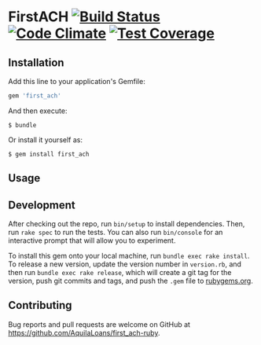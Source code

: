 # FirstACH [![Build Status](https://img.shields.io/travis/AquilaLoans/first_ach-ruby.svg)](https://travis-ci.org/AquilaLoans/first_ach-ruby) [![Code Climate](https://img.shields.io/codeclimate/github/AquilaLoans/first_ach-ruby.svg)](https://codeclimate.com/github/AquilaLoans/first_ach-ruby) [![Test Coverage](https://img.shields.io/codeclimate/coverage/github/AquilaLoans/first_ach-ruby.svg)](https://codeclimate.com/github/AquilaLoans/first_ach-ruby/coverage)

## Installation

Add this line to your application's Gemfile:

```ruby
gem 'first_ach'
```

And then execute:

    $ bundle

Or install it yourself as:

    $ gem install first_ach

## Usage

## Development

After checking out the repo, run `bin/setup` to install dependencies. Then, run `rake spec` to run the tests. You can also run `bin/console` for an interactive prompt that will allow you to experiment.

To install this gem onto your local machine, run `bundle exec rake install`. To release a new version, update the version number in `version.rb`, and then run `bundle exec rake release`, which will create a git tag for the version, push git commits and tags, and push the `.gem` file to [rubygems.org](https://rubygems.org).

## Contributing

Bug reports and pull requests are welcome on GitHub at https://github.com/AquilaLoans/first_ach-ruby.
